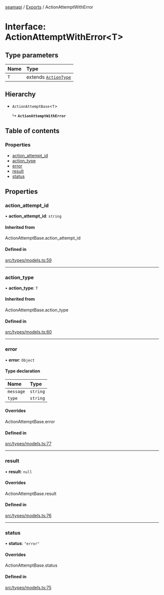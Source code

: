 [seamapi](../README.md) / [Exports](../modules.md) / ActionAttemptWithError

# Interface: ActionAttemptWithError<T\>

## Type parameters

| Name | Type |
| :------ | :------ |
| `T` | extends [`ActionType`](../modules.md#actiontype) |

## Hierarchy

- `ActionAttemptBase`<`T`\>

  ↳ **`ActionAttemptWithError`**

## Table of contents

### Properties

- [action\_attempt\_id](ActionAttemptWithError.md#action_attempt_id)
- [action\_type](ActionAttemptWithError.md#action_type)
- [error](ActionAttemptWithError.md#error)
- [result](ActionAttemptWithError.md#result)
- [status](ActionAttemptWithError.md#status)

## Properties

### action\_attempt\_id

• **action\_attempt\_id**: `string`

#### Inherited from

ActionAttemptBase.action\_attempt\_id

#### Defined in

[src/types/models.ts:59](https://github.com/seamapi/seamapi-javascript/blob/main/src/types/models.ts#L59)

___

### action\_type

• **action\_type**: `T`

#### Inherited from

ActionAttemptBase.action\_type

#### Defined in

[src/types/models.ts:60](https://github.com/seamapi/seamapi-javascript/blob/main/src/types/models.ts#L60)

___

### error

• **error**: `Object`

#### Type declaration

| Name | Type |
| :------ | :------ |
| `message` | `string` |
| `type` | `string` |

#### Overrides

ActionAttemptBase.error

#### Defined in

[src/types/models.ts:77](https://github.com/seamapi/seamapi-javascript/blob/main/src/types/models.ts#L77)

___

### result

• **result**: ``null``

#### Overrides

ActionAttemptBase.result

#### Defined in

[src/types/models.ts:76](https://github.com/seamapi/seamapi-javascript/blob/main/src/types/models.ts#L76)

___

### status

• **status**: ``"error"``

#### Overrides

ActionAttemptBase.status

#### Defined in

[src/types/models.ts:75](https://github.com/seamapi/seamapi-javascript/blob/main/src/types/models.ts#L75)
